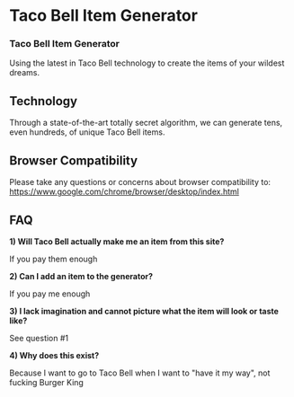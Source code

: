 # Taco Bell Item Generator

### Taco Bell Item Generator

Using the latest in Taco Bell technology to create the items of your wildest dreams.

## Technology

Through a state-of-the-art totally secret algorithm, we can generate tens, even hundreds, of unique Taco Bell items.

## Browser Compatibility

Please take any questions or concerns about browser compatibility to: https://www.google.com/chrome/browser/desktop/index.html

## FAQ

**1) Will Taco Bell actually make me an item from this site?**

If you pay them enough

**2) Can I add an item to the generator?**

If you pay me enough

**3) I lack imagination and cannot picture what the item will look or taste like?**

See question #1

**4) Why does this exist?**

Because I want to go to Taco Bell when I want to "have it my way", not fucking Burger King
